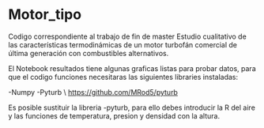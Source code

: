 # Motor_tipo
Codigo correspondiente al trabajo de fin de master Estudio cualitativo de las características termodinámicas de un motor turbofán comercial de última generación con combustibles alternativos.

El Notebook resultados tiene algunas graficas listas para probar datos, para que el codigo funciones necesitaras las siguientes libraries instaladas:

-Numpy
-Pyturb \\ https://github.com/MRod5/pyturb

Es posible sustituir la libreria -pyturb, para ello debes introducir la R del aire y las funciones de temperatura, presion y densidad con la altura.
